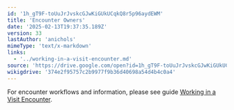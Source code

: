 ```yaml
---
id: '1h_gT9F-toUuJrJvskcGJwKiGUkUCqkQ8r5p96aydEWM'
title: 'Encounter Owners'
date: '2025-02-13T19:37:35.189Z'
version: 33
lastAuthor: 'anichols'
mimeType: 'text/x-markdown'
links:
  - '../working-in-a-visit-encounter.md'
source: 'https://drive.google.com/open?id=1h_gT9F-toUuJrJvskcGJwKiGUkUCqkQ8r5p96aydEWM'
wikigdrive: '374e2f95757c2b9977f9b36d40698a54d4b4c0a4'
---
```

For encounter workflows and information, please see guide [Working in a Visit Encounter](../working-in-a-visit-encounter.md).
